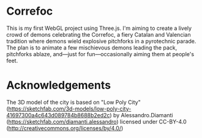 # Correfoc
This is my first WebGL project using Three.js. I'm aiming to create a lively crowd of demons celebrating the Correfoc, a fiery Catalan and Valencian tradition where demons wield explosive pitchforks in a pyrotechnic parade. The plan is to animate a few mischievous demons leading the pack, pitchforks ablaze, and—just for fun—occasionally aiming them at people's feet.

# Acknowledgements
The 3D model of the city is based on "Low Poly City" (https://sketchfab.com/3d-models/low-poly-city-41697300a4c643d089784b8688b2ed2c) by Alessandro.Diamanti (https://sketchfab.com/diamanti.alessandro) licensed under CC-BY-4.0 (http://creativecommons.org/licenses/by/4.0/)
